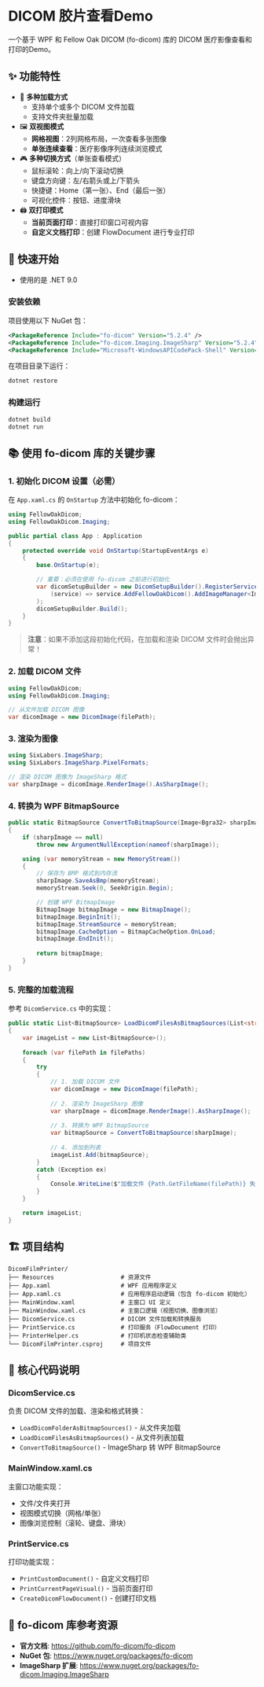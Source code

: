 # DICOM 胶片查看Demo

一个基于 WPF 和 Fellow Oak DICOM (fo-dicom) 库的 DICOM 医疗影像查看和打印的Demo。

## ✨ 功能特性

- 📁 **多种加载方式**
  - 支持单个或多个 DICOM 文件加载
  - 支持文件夹批量加载
- 🖼️ **双视图模式**
  - **网格视图**：2列网格布局，一次查看多张图像
  - **单张连续查看**：医疗影像序列连续浏览模式
- 🎮 **多种切换方式**（单张查看模式）
  - 鼠标滚轮：向上/向下滚动切换
  - 键盘方向键：左/右箭头或上/下箭头
  - 快捷键：Home（第一张）、End（最后一张）
  - 可视化控件：按钮、进度滑块
- 🖨️ **双打印模式**
  - **当前页面打印**：直接打印窗口可视内容
  - **自定义文档打印**：创建 FlowDocument 进行专业打印

## 🚀 快速开始

- 使用的是 .NET 9.0 

### 安装依赖

项目使用以下 NuGet 包：

```xml
<PackageReference Include="fo-dicom" Version="5.2.4" />
<PackageReference Include="fo-dicom.Imaging.ImageSharp" Version="5.2.4" />
<PackageReference Include="Microsoft-WindowsAPICodePack-Shell" Version="1.1.5" />
```

在项目目录下运行：

```bash
dotnet restore
```

### 构建运行

```bash
dotnet build
dotnet run
```

## 📚 使用 fo-dicom 库的关键步骤

### 1. 初始化 DICOM 设置（必需）

在 `App.xaml.cs` 的 `OnStartup` 方法中初始化 fo-dicom：

```csharp
using FellowOakDicom;
using FellowOakDicom.Imaging;

public partial class App : Application
{
    protected override void OnStartup(StartupEventArgs e)
    {
        base.OnStartup(e);

        // 重要：必须在使用 fo-dicom 之前进行初始化
        var dicomSetupBuilder = new DicomSetupBuilder().RegisterServices(
            (service) => service.AddFellowOakDicom().AddImageManager<ImageSharpImageManager>()
        );
        dicomSetupBuilder.Build();
    }
}
```

> **注意**：如果不添加这段初始化代码，在加载和渲染 DICOM 文件时会抛出异常！

### 2. 加载 DICOM 文件

```csharp
using FellowOakDicom;
using FellowOakDicom.Imaging;

// 从文件加载 DICOM 图像
var dicomImage = new DicomImage(filePath);
```

### 3. 渲染为图像

```csharp
using SixLabors.ImageSharp;
using SixLabors.ImageSharp.PixelFormats;

// 渲染 DICOM 图像为 ImageSharp 格式
var sharpImage = dicomImage.RenderImage().AsSharpImage();
```

### 4. 转换为 WPF BitmapSource

```csharp
public static BitmapSource ConvertToBitmapSource(Image<Bgra32> sharpImage)
{
    if (sharpImage == null)
        throw new ArgumentNullException(nameof(sharpImage));

    using (var memoryStream = new MemoryStream())
    {
        // 保存为 BMP 格式到内存流
        sharpImage.SaveAsBmp(memoryStream);
        memoryStream.Seek(0, SeekOrigin.Begin);

        // 创建 WPF BitmapImage
        BitmapImage bitmapImage = new BitmapImage();
        bitmapImage.BeginInit();
        bitmapImage.StreamSource = memoryStream;
        bitmapImage.CacheOption = BitmapCacheOption.OnLoad;
        bitmapImage.EndInit();
        
        return bitmapImage;
    }
}
```

### 5. 完整的加载流程

参考 `DicomService.cs` 中的实现：

```csharp
public static List<BitmapSource> LoadDicomFilesAsBitmapSources(List<string> filePaths)
{
    var imageList = new List<BitmapSource>();
    
    foreach (var filePath in filePaths)
    {
        try
        {
            // 1. 加载 DICOM 文件
            var dicomImage = new DicomImage(filePath);
            
            // 2. 渲染为 ImageSharp 图像
            var sharpImage = dicomImage.RenderImage().AsSharpImage();
            
            // 3. 转换为 WPF BitmapSource
            var bitmapSource = ConvertToBitmapSource(sharpImage);
            
            // 4. 添加到列表
            imageList.Add(bitmapSource);
        }
        catch (Exception ex)
        {
            Console.WriteLine($"加载文件 {Path.GetFileName(filePath)} 失败: {ex.Message}");
        }
    }

    return imageList;
}
```

## 🏗️ 项目结构

```
DicomFilmPrinter/
├── Resources                   # 资源文件
├── App.xaml                    # WPF 应用程序定义
├── App.xaml.cs                 # 应用程序启动逻辑（包含 fo-dicom 初始化）
├── MainWindow.xaml             # 主窗口 UI 定义
├── MainWindow.xaml.cs          # 主窗口逻辑（视图切换、图像浏览）
├── DicomService.cs             # DICOM 文件加载和转换服务
├── PrintService.cs             # 打印服务（FlowDocument 打印）
├── PrinterHelper.cs            # 打印机状态检查辅助类
└── DicomFilmPrinter.csproj     # 项目文件
```

## 🎯 核心代码说明

### DicomService.cs
负责 DICOM 文件的加载、渲染和格式转换：
- `LoadDicomFolderAsBitmapSources()` - 从文件夹加载
- `LoadDicomFilesAsBitmapSources()` - 从文件列表加载
- `ConvertToBitmapSource()` - ImageSharp 转 WPF BitmapSource

### MainWindow.xaml.cs
主窗口功能实现：
- 文件/文件夹打开
- 视图模式切换（网格/单张）
- 图像浏览控制（滚轮、键盘、滑块）

### PrintService.cs
打印功能实现：
- `PrintCustomDocument()` - 自定义文档打印
- `PrintCurrentPageVisual()` - 当前页面打印
- `CreateDicomFlowDocument()` - 创建打印文档



## 📖 fo-dicom 库参考资源

- **官方文档**: https://github.com/fo-dicom/fo-dicom
- **NuGet 包**: https://www.nuget.org/packages/fo-dicom
- **ImageSharp 扩展**: https://www.nuget.org/packages/fo-dicom.Imaging.ImageSharp

